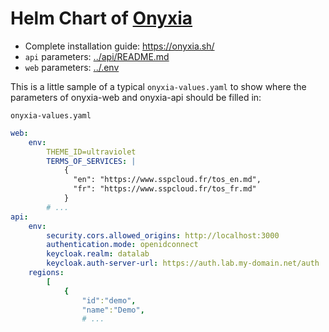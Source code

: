 # Helm Chart of [Onyxia](https://onyxia.sh/)

-   Complete installation guide: https://onyxia.sh/
-   `api` parameters: [../api/README.md](https://github.com/InseeFrLab/onyxia-api/blob/v0.30/README.md#configuration)
-   `web` parameters: [../.env](../.env)

This is a little sample of a typical `onyxia-values.yaml` to show where
the parameters of onyxia-web and onyxia-api should be filled in:

`onyxia-values.yaml`

```yaml
web:
    env:
        THEME_ID=ultraviolet
        TERMS_OF_SERVICES: |
            {
              "en": "https://www.sspcloud.fr/tos_en.md",
              "fr": "https://www.sspcloud.fr/tos_fr.md"
            }
        # ...
api:
    env:
        security.cors.allowed_origins: http://localhost:3000
        authentication.mode: openidconnect
        keycloak.realm: datalab
        keycloak.auth-server-url: https://auth.lab.my-domain.net/auth
    regions:
        [
            {
                "id":"demo",
                "name":"Demo",
                # ...
```
